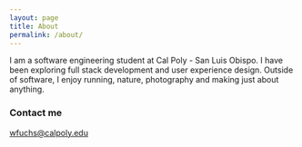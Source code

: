 ```yaml
---
layout: page
title: About
permalink: /about/
---
```


I am a software engineering student at Cal Poly - San Luis Obispo. I have been exploring full stack development and user experience design. Outside of software, I enjoy running, nature, photography and making just about anything.

### Contact me

[wfuchs@calpoly.edu](mailto:wfuchs@calpoly.edu)
